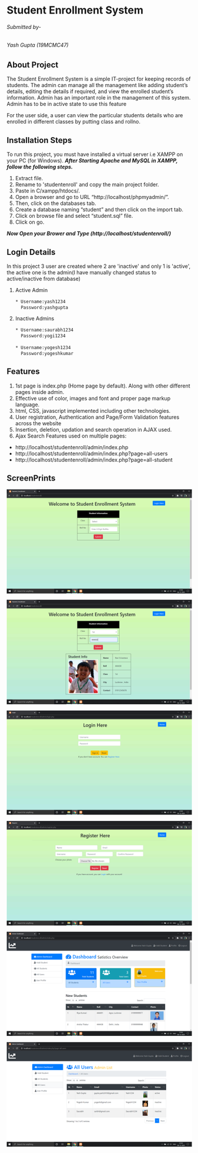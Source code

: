 #  Student Enrollment System
###### Submitted by-
###### Yash Gupta (19MCMC47)

## About Project 
The Student Enrollment System is a simple IT-project for keeping records of students. The admin can manage all the management like adding student’s details, editing the details if required, and view the enrolled student’s information. Admin has an important role in the management of this system. Admin has to be in active state to use this feature

For the user side, a user can view the particular students details who are enrolled in different classes by putting class and rollno.

## Installation Steps
To run this project, you must have installed a virtual server i.e XAMPP on your PC (for Windows). 
***After Starting Apache and MySQL in XAMPP, follow the following steps.***

1. Extract file.
2. Rename to 'studentenroll' and copy the main project folder.
3. Paste in C/xampp/htdocs/.
4. Open a browser and go to URL “http://localhost/phpmyadmin/”.
5. Then, click on the databases tab.
6. Create a database naming “student” and then click on the import tab.
7. Click on browse file and select “student.sql” file.
8. Click on go.

***Now Open your Brower and Type (http://localhost/studentenroll/)***

## Login Details
In this project 3 user are created where 2 are 'inactive' and only 1 is 'active', the active one is the admin(I have manually changed status to active/inactive from database)
1. Active Admin

       * Username:yash1234
         Password:yashgupta

2. Inactive Admins

       * Username:saurabh1234
         Password:yogi1234

       * Username:yogesh1234
         Password:yogeshkumar
## Features
1. 1st page is index.php (Home page by default). Along with other different pages inside admin.
2. Effective use of color, images and font and proper page markup language.
3. html, CSS, javascript implemented including other technologies.
4. User registration, Authentication and Page/Form Validation features across the website
5. Insertion, deletion, updation and search operation in AJAX used.
6. Ajax Search Features used on multiple pages:         
* http://localhost/studentenroll/admin/index.php
* http://localhost/studentenroll/admin/index.php?page=all-users
* http://localhost/studentenroll/admin/index.php?page=all-student
 

## ScreenPrints
![](screenprints/SP1.PNG)

![](screenprints/SP2.PNG)

![](screenprints/SP3.PNG)

![](screenprints/SP4.PNG)

![](screenprints/SP5.PNG)

![](screenprints/SP6.PNG)

